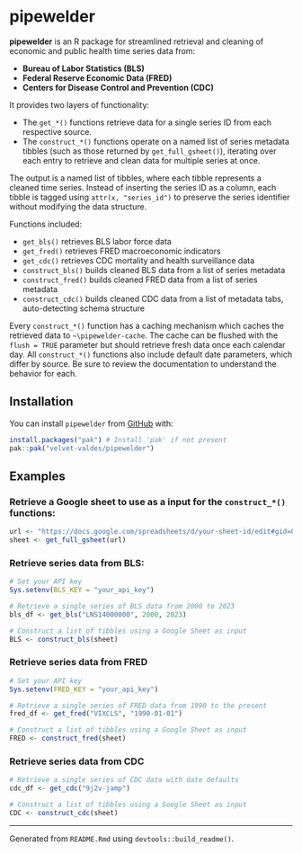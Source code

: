 
<!-- README.md is generated from README.Rmd. Please edit that file -->

# pipewelder

**pipewelder** is an R package for streamlined retrieval and cleaning of
economic and public health time series data from:

- **Bureau of Labor Statistics (BLS)**
- **Federal Reserve Economic Data (FRED)**
- **Centers for Disease Control and Prevention (CDC)**

It provides two layers of functionality:

- The `get_*()` functions retrieve data for a single series ID from each
  respective source.
- The `construct_*()` functions operate on a named list of series
  metadata tibbles (such as those returned by `get_full_gsheet()`),
  iterating over each entry to retrieve and clean data for multiple
  series at once.

The output is a named list of tibbles, where each tibble represents a
cleaned time series. Instead of inserting the series ID as a column,
each tibble is tagged using `attr(x, "series_id")` to preserve the
series identifier without modifying the data structure.

Functions included:

- `get_bls()` retrieves BLS labor force data
- `get_fred()` retrieves FRED macroeconomic indicators
- `get_cdc()` retrieves CDC mortality and health surveillance data
- `construct_bls()` builds cleaned BLS data from a list of series
  metadata
- `construct_fred()` builds cleaned FRED data from a list of series
  metadata
- `construct_cdc()` builds cleaned CDC data from a list of metadata
  tabs, auto-detecting schema structure

Every `construct_*()` function has a caching mechanism which caches the
retrieved data to `~\pipewelder-cache`. The cache can be flushed with
the `flush = TRUE` parameter but should retrieve fresh data once each
calendar day. All `construct_*()` functions also include default date
parameters, which differ by source. Be sure to review the documentation
to understand the behavior for each.

## Installation

You can install `pipewelder` from
[GitHub](https://github.com/velvet-valdes/pipewelder) with:

``` r
install.packages("pak") # Install 'pak' if not present
pak::pak("velvet-valdes/pipewelder")
```

## Examples

### Retrieve a Google sheet to use as a input for the `construct_*()` functions:

``` r
url <- "https://docs.google.com/spreadsheets/d/your-sheet-id/edit#gid=0"
sheet <- get_full_gsheet(url)
```

### Retrieve series data from BLS:

``` r
# Set your API key
Sys.setenv(BLS_KEY = "your_api_key")

# Retrieve a single series of BLS data from 2000 to 2023
bls_df <- get_bls("LNS14000000", 2000, 2023)

# Construct a list of tibbles using a Google Sheet as input
BLS <- construct_bls(sheet)
```

### Retrieve series data from FRED

``` r
# Set your API key
Sys.setenv(FRED_KEY = "your_api_key")

# Retrieve a single series of FRED data from 1990 to the present
fred_df <- get_fred("VIXCLS", "1990-01-01")

# Construct a list of tibbles using a Google Sheet as input
FRED <- construct_fred(sheet)
```

### Retrieve series data from CDC

``` r
# Retrieve a single series of CDC data with date defaults
cdc_df <- get_cdc("9j2v-jamp")

# Construct a list of tibbles using a Google Sheet as input
CDC <- construct_cdc(sheet)
```

------------------------------------------------------------------------

Generated from `README.Rmd` using `devtools::build_readme()`.
